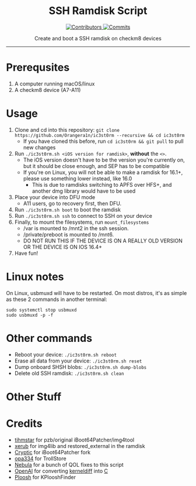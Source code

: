 <h1 align="center">SSH Ramdisk Script</h1>
<p align="center">
  <a href="https://github.com/verygenericname/ic3st0rm/graphs/contributors" target="_blank">
    <img src="https://img.shields.io/github/contributors/verygenericname/ic3st0rm.svg" alt="Contributors">
  </a>
  <a href="https://github.com/verygenericname/ic3st0rm/commits/main" target="_blank">
    <img src="https://img.shields.io/github/commit-activity/w/verygenericname/ic3st0rm.svg" alt="Commits">
  </a>
</p>

<p align="center">
Create and boot a SSH ramdisk on checkm8 devices
</p>

---

# Prerequsites

1. A computer running macOS/linux
2. A checkm8 device (A7-A11)

# Usage

1. Clone and cd into this repository: `git clone https://github.com/Orangera1n/ic3st0rm --recursive && cd ic3st0rm`
    - If you have cloned this before, run `cd ic3st0rm && git pull` to pull new changes
2. Run `./ic3st0rm.sh <iOS version for ramdisk>`, **without** the `<>`.
    - The iOS version doesn't have to be the version you're currently on, but it should be close enough, and SEP has to be compatible
    - If you're on Linux, you will not be able to make a ramdisk for 16.1+, please use something lower instead, like 16.0
        - This is due to ramdisks switching to APFS over HFS+, and another dmg library would have to be used
3. Place your device into DFU mode
    - A11 users, go to recovery first, then DFU.
4. Run `./ic3st0rm.sh boot` to boot the ramdisk
5. Run `./ic3st0rm.sh ssh` to connect to SSH on your device
6. Finally, to mount the filesystems, run `mount_filesystems`  
    - /var is mounted to /mnt2 in the ssh session.
    - /private/preboot is mounted to /mnt6.
    - DO NOT RUN THIS IF THE DEVICE IS ON A REALLY OLD VERSION OR THE DEVICE IS ON IOS 16.4+
7. Have fun!

# Linux notes

On Linux, usbmuxd will have to be restarted. On most distros, it's as simple as these 2 commands in another terminal:
```
sudo systemctl stop usbmuxd
sudo usbmuxd -p -f
```

# Other commands

- Reboot your device: `./ic3st0rm.sh reboot`
- Erase all data from your device: `./ic3st0rm.sh reset`
- Dump onboard SHSH blobs: `./ic3st0rm.sh dump-blobs`
- Delete old SSH ramdisk: `./ic3st0rm.sh clean`

# Other Stuff

# Credits

- [tihmstar](https://github.com/tihmstar) for pzb/original iBoot64Patcher/img4tool
- [xerub](https://github.com/xerub) for img4lib and restored_external in the ramdisk
- [Cryptic](https://github.com/Cryptiiiic) for iBoot64Patcher fork
- [opa334](https://github.com/opa334) for TrollStore
- [Nebula](https://github.com/itsnebulalol) for a bunch of QOL fixes to this script
- [OpenAI](https://chat.openai.com/chat) for converting [kerneldiff](https://github.com/mcg29/kerneldiff) into [C](https://github.com/verygenericname/kerneldiff_C)
- [Ploosh](https://github.com/plooshi) for KPlooshFinder
